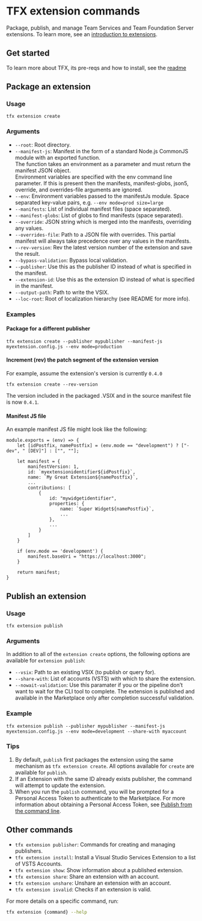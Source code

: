 # TFX extension commands

Package, publish, and manage Team Services and Team Foundation Server extensions. To learn more, see an [introduction to extensions](https://docs.microsoft.com/azure/devops/extend/overview?view=vsts).

## Get started

To learn more about TFX, its pre-reqs and how to install, see the [readme](../README.md)

## Package an extension

### Usage

`tfx extension create`

### Arguments

* `--root`: Root directory.
* `--manifest-js`: Manifest in the form of a standard Node.js CommonJS module with an exported function.  
	 The function takes an environment as a parameter and must return the manifest JSON object.  
	 Environment variables are specified with the env command line parameter.
	 If this is present then the manifests, manifest-globs, json5, override, and overrides-file arguments are ignored.
* `--env`: Environment variables passed to the manifestJs module.  Space separated key-value pairs, e.g. `--env mode=prod size=large`
* `--manifests`: List of individual manifest files (space separated).
* `--manifest-globs`: List of globs to find manifests (space separated).
* `--override`: JSON string which is merged into the manifests, overriding any values.
* `--overrides-file`: Path to a JSON file with overrides. This partial manifest will always take precedence over any values in the manifests.
* `--rev-version`: Rev the latest version number of the extension and save the result.
* `--bypass-validation`: Bypass local validation.
* `--publisher`: Use this as the publisher ID instead of what is specified in the manifest.
* `--extension-id`: Use this as the extension ID instead of what is specified in the manifest.
* `--output-path`: Path to write the VSIX.
* `--loc-root`: Root of localization hierarchy (see README for more info).

### Examples

#### Package for a different publisher 

```
tfx extension create --publisher mypublisher --manifest-js myextension.config.js --env mode=production
```

#### Increment (rev) the patch segment of the extension version

For example, assume the extension's version is currently `0.4.0`

```
tfx extension create --rev-version
```

The version included in the packaged .VSIX and in the source manifest file is now `0.4.1`.

#### Manifest JS file

An example manifest JS file might look like the following:

```
module.exports = (env) => {
	let [idPostfix, namePostfix] = (env.mode == "development") ? ["-dev", " [DEV]"] : ["", ""];

	let manifest = {
		manifestVersion: 1,
		id: `myextensionidentifier${idPostfix}`,
		name: `My Great Extension${namePostfix}`,
		...
		contributions: [
			{
				id: "mywidgetidentifier",
				properties: {
					name: `Super Widget${namePostfix}`,
					...
				},
				...
			}
		]
	}

	if (env.mode == 'development') {
		manifest.baseUri = "https://localhost:3000";
	}

	return manifest;
}
```


## Publish an extension

### Usage

```
tfx extension publish
```

### Arguments

In addition to all of the `extension create` options, the following options are available for `extension publish`:

* `--vsix`: Path to an existing VSIX (to publish or query for).
* `--share-with`: List of accounts (VSTS) with which to share the extension.
* `--nowait-validation`: Use this paramater if you or the pipeline don’t want to wait for the CLI tool to complete. The extension is published and available in the Marketplace only after completion successful validation.

### Example

```
tfx extension publish --publisher mypublisher --manifest-js myextension.config.js --env mode=development --share-with myaccount
```

### Tips

1. By default, `publish` first packages the extension using the same mechanism as `tfx extension create`. All options available for `create` are available for `publish`.
2. If an Extension with the same ID already exists publisher, the command will attempt to update the extension.
3. When you run the `publish` command, you will be prompted for a Personal Access Token to authenticate to the Marketplace. For more information about obtaining a Personal Access Token, see [Publish from the command line](https://docs.microsoft.com/azure/devops/extend/publish/command-line?view=vsts).



## Other commands

* `tfx extension publisher`: Commands for creating and managing publishers.
* `tfx extension install`: Install a Visual Studio Services Extension to a list of VSTS Accounts.
* `tfx extension show`: Show information about a published extension.
* `tfx extension share`: Share an extension with an account.
* `tfx extension unshare`: Unshare an extension with an account.
* `tfx extension isvalid`: Checks if an extension is valid.

For more details on a specific command, run:

```bash
tfx extension {command} --help
```

